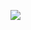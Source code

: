 ![](https://media0.giphy.com/media/v1.Y2lkPTc5MGI3NjExbmt5YW4wcWszdTcwNmhpMHJvbTcyMHdpcnRkdHNndzFxbXNjMGRieSZlcD12MV9pbnRlcm5hbF9naWZfYnlfaWQmY3Q9Zw/26tP7kuM9UVsnXYIg/giphy.webp)


<!---
mrlouf/mrlouf is a ✨ special ✨ repository because its `README.md` (this file) appears on your GitHub profile.
You can click the Preview link to take a look at your changes.
--->
